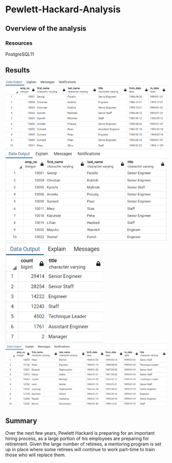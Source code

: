 # Pewlett-Hackard-Analysis
## Overview of the analysis
### Resources
PostgreSQL11
## Results
![retirement_titles](https://github.com/muhisan/Pewlett-Hackard-Analysis/blob/main/retirement_titles.png)
![unique_titles](https://github.com/muhisan/Pewlett-Hackard-Analysis/blob/main/unique_titles.png)
![retiring_titles](https://github.com/muhisan/Pewlett-Hackard-Analysis/blob/main/retiring_titles.png)
![mentorship_eligibilty](https://github.com/muhisan/Pewlett-Hackard-Analysis/blob/main/mentorship_eligibilty.png)
## Summary
Over the next few years, Pewlett Hackard is preparing for an important hiring process, 
as a large portion of his employees are preparing for retirement. 
Given the large number of retirees, a mentoring program is set up in place 
where some retirees will continue to work part-time to train  those who will replace them.












